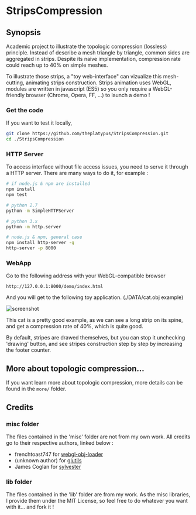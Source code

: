 # StripsCompression

## Synopsis

Academic project to illustrate the topologic compression (lossless) principle.
Instead of describe a mesh triangle by triangle, common sides are aggregated in strips.
Despite its naive implementation, compression rate could reach up to 40% on simple meshes.

To illustrate those strips, a "toy web-interface" can vizualize this mesh-cutting, animating strips construction.
Strips animation uses WebGL, modules are written in javascript (ES5) so you only require a WebGL-friendly browser (Chrome, Opera, FF, ...) to launch a demo !

### Get the code

If you want to test it locally,

```bash
git clone https://github.com/theplatypus/StripsCompression.git
cd ./StripsCompression
```

### HTTP Server

To access interface without file access issues, you need to serve it through a HTTP server.
There are many ways to do it, for example : 

```bash
# if node.js & npm are installed
npm install
npm test

# python 2.7
python -m SimpleHTTPServer

# python 3.x
python -m http.server

# node.js & npm, general case
npm install http-server -g
http-server -p 8000
```

### WebApp

Go to the following address with your WebGL-compatible browser

```
http://127.0.0.1:8000/demo/index.html
```

And you will get to the following toy application. (./DATA/cat.obj example)

![screenshot](https://raw.githubusercontent.com/theplatypus/StripsCompression/master/demo/screen.png)

This cat is a pretty good example, as we can see a long strip on its spine, and get a compression rate of 40%, which is quite good.

By default, stripes are drawed themselves, but you can stop it unchecking 'drawing' button, and see stripes construction step by step by increasing the footer counter.

## More about topologic compression...

If you want learn more about topologic compression, more details can be found in the `more/` folder.

## Credits

### misc folder

The files contained in the 'misc' folder are not from my own work.
All credits go to their respective authors, linked below :

- frenchtoast747 for [webgl-obj-loader](https://github.com/frenchtoast747/webgl-obj-loader)
- (unknown author) for [glutils](https://gist.github.com/zdxerr/1261307#file-glutils-js)
- James Coglan for [sylvester](https://github.com/jcoglan/sylvester)

### lib folder

The files contained in the 'lib' folder are from my work.
As the misc libraries, I provide them under the MIT License, so feel free to do whatever you want with it... and fork it !
